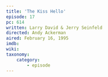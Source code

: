```yaml
---
title: 'The Kiss Hello'
episode: 17
pc: 614
written: Larry David & Jerry Seinfeld
directed: Andy Ackerman
aired: February 16, 1995
imdb:
wiki:
taxonomy:
    category:
        - episode
---
```


